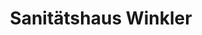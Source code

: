 ---
title: "Sanitätshaus Winkler"
url: /ludwigshafen-am-rhein/sanitaetshaus-winkler/
shop: Sanitätshaus
---